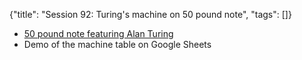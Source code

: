 {"title": "Session 92: Turing's machine on 50 pound note", "tags": []}
* [50 pound note featuring Alan Turing](https://www.bankofengland.co.uk/banknotes/polymer-50-pound-note)
* Demo of the machine table on Google Sheets

